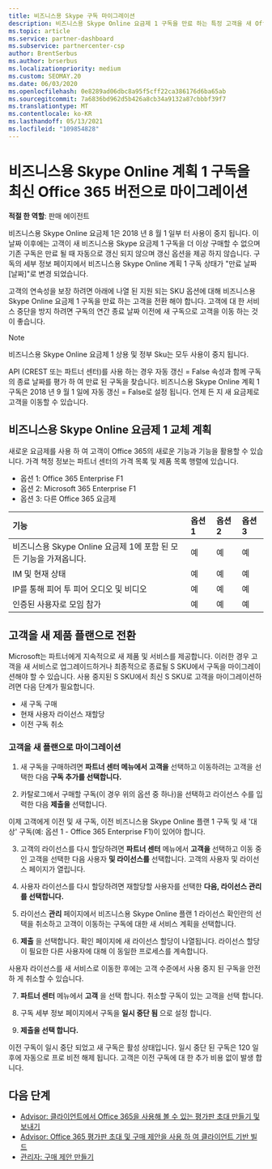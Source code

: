 ```yaml
---
title: 비즈니스용 Skype 구독 마이그레이션
description: 비즈니스용 Skype Online 요금제 1 구독을 만료 하는 특정 고객을 새 Office 365 버전으로 마이그레이션하는 방법 및 시기에 대해 알아봅니다.
ms.topic: article
ms.service: partner-dashboard
ms.subservice: partnercenter-csp
author: BrentSerbus
ms.author: brserbus
ms.localizationpriority: medium
ms.custom: SEOMAY.20
ms.date: 06/03/2020
ms.openlocfilehash: 0e8289ad06dbc8a95f5cff22ca386176d6ba65ab
ms.sourcegitcommit: 7a6836bd962d5b426a8cb34a9132a87cbbbf39f7
ms.translationtype: MT
ms.contentlocale: ko-KR
ms.lasthandoff: 05/13/2021
ms.locfileid: "109854828"
---
```

# <a name="migrate-skype-for-business-online-plan-1-subscriptions-to-newer-office-365-versions"></a>비즈니스용 Skype Online 계획 1 구독을 최신 Office 365 버전으로 마이그레이션

**적절 한 역할**: 판매 에이전트

비즈니스용 Skype Online 요금제 1은 2018 년 8 월 1 일부 터 사용이 중지 됩니다. 이 날짜 이후에는 고객이 새 비즈니스용 Skype 요금제 1 구독을 더 이상 구매할 수 없으며 기존 구독은 만료 될 때 자동으로 갱신 되지 않으며 갱신 옵션을 제공 하지 않습니다. 구독의 세부 정보 페이지에서 비즈니스용 Skype Online 계획 1 구독 상태가 "만료 날짜 [날짜]"로 변경 되었습니다.  

고객의 연속성을 보장 하려면 아래에 나열 된 지원 되는 SKU 옵션에 대해 비즈니스용 Skype Online 요금제 1 구독을 만료 하는 고객을 전환 해야 합니다. 고객에 대 한 서비스 중단을 방지 하려면 구독의 연간 종료 날짜 이전에 새 구독으로 고객을 이동 하는 것이 좋습니다. 

>[!NOTE]
>비즈니스용 Skype Online 요금제 1 상용 및 정부 Sku는 모두 사용이 중지 됩니다.

API (CREST 또는 파트너 센터)를 사용 하는 경우 자동 갱신 = False 속성과 함께 구독의 종료 날짜를 평가 하 여 만료 된 구독을 찾습니다. 비즈니스용 Skype Online 계획 1 구독은 2018 년 9 월 1 일에 자동 갱신 = False로 설정 됩니다. 언제 든 지 새 요금제로 고객을 이동할 수 있습니다. 

## <a name="skype-for-business-online-plan-1-replacement-plans"></a>비즈니스용 Skype Online 요금제 1 교체 계획

새로운 요금제를 사용 하 여 고객이 Office 365의 새로운 기능과 기능을 활용할 수 있습니다. 가격 책정 정보는 파트너 센터의 가격 목록 및 제품 목록 행렬에 있습니다. 

- 옵션 1: Office 365 Enterprise F1
- 옵션 2: Microsoft 365 Enterprise F1
- 옵션 3: 다른 Office 365 요금제

|**기능**    |**옵션 1**   |**옵션 2**   |**옵션 3**   |
|:-----------------|:-----------------|:-------------|:------------|
|비즈니스용 Skype Online 요금제 1에 포함 된 모든 기능을 가져옵니다.|예   |예   |예   |
|IM 및 현재 상태 |예   |예   |예   |
|IP를 통해 피어 투 피어 오디오 및 비디오|예   |예   |예   
|인증된 사용자로 모임 참가| 예   |예   |예   |

## <a name="transition-customers-to-new-product-plans"></a>고객을 새 제품 플랜으로 전환

Microsoft는 파트너에게 지속적으로 새 제품 및 서비스를 제공합니다. 이러한 경우 고객을 새 서비스로 업그레이드하거나 최종적으로 종료될 S SKU에서 구독을 마이그레이션해야 할 수 있습니다. 사용 중지된 S SKU에서 최신 S SKU로 고객을 마이그레이션하려면 다음 단계가 필요합니다.

- 새 구독 구매
- 현재 사용자 라이선스 재할당
- 이전 구독 취소

### <a name="migrate-your-customers-to-new-plans"></a>고객을 새 플랜으로 마이그레이션

1. 새 구독을 구매하려면 **파트너 센터 메뉴에서** **고객을** 선택하고 이동하려는 고객을 선택한 다음 **구독 추가를 선택합니다.**

2. 카탈로그에서 구매할 구독(이 경우 위의 옵션 중 하나)을 선택하고 라이선스 수를 입력한 다음 **제출을** 선택합니다. 

이제 고객에게 이전 및 새 구독, 이전 비즈니스용 Skype Online 플랜 1 구독 및 새 '대상' 구독(예: 옵션 1 - Office 365 Enterprise F1)이 있어야 합니다.

3. 고객의 라이선스를 다시 할당하려면 **파트너 센터** 메뉴에서 **고객을** 선택하고 이동 중인 고객을 선택한 다음 사용자 **및 라이선스를** 선택합니다. 고객의 사용자 및 라이선스 페이지가 열립니다.

4. 사용자 라이선스를 다시 할당하려면 재할당할 사용자를 선택한 **다음, 라이선스 관리를 선택합니다.**

5. 라이선스 **관리** 페이지에서 비즈니스용 Skype Online 플랜 1 라이선스 확인란의 선택을 취소하고 고객이 이동하는 구독에 대한 새 서비스 계획을 선택합니다.

6. **제출** 을 선택합니다. 확인 페이지에 새 라이선스 할당이 나열됩니다. 라이선스 할당이 필요한 다른 사용자에 대해 이 동일한 프로세스를 계속합니다.

사용자 라이선스를 새 서비스로 이동한 후에는 고객 수준에서 사용 중지 된 구독을 안전 하 게 취소할 수 있습니다.

7. **파트너 센터** 메뉴에서 **고객** 을 선택 합니다. 취소할 구독이 있는 고객을 선택 합니다.

8. 구독 세부 정보 페이지에서 구독을 **일시 중단 됨** 으로 설정 합니다.

9. **제출을 선택 합니다.**

이전 구독이 일시 중단 되었고 새 구독은 활성 상태입니다. 일시 중단 된 구독은 120 일 후에 자동으로 프로 비전 해제 됩니다. 고객은 이전 구독에 대 한 추가 비용 없이 발생 합니다.

## <a name="next-steps"></a>다음 단계

- [Advisor: 클라이언트에서 Office 365을 사용해 볼 수 있는 평가판 초대 만들기 및 보내기](advisors-create-a-trial-invitation.md)
- [Advisor: Office 365 평가판 초대 및 구매 제안을 사용 하 여 클라이언트 기반 빌드](advisors-build-your-business.md)
- [관리자: 구매 제안 만들기](advisor-create-a-purchase-offer.md)
